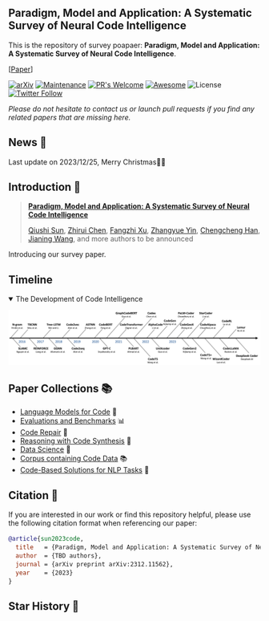 ## Paradigm, Model and Application: A Systematic Survey of Neural Code Intelligence
This is the repository of survey poapaer: **Paradigm, Model and Application: A Systematic Survey of Neural Code Intelligence**.

 [[Paper](https://qiushisun.github.io/)]
 
[![arXiv](https://img.shields.io/badge/arXiv-2304.00685-b31b1b.svg)](https://arxiv.org/abs/2304.00685) 
[![Maintenance](https://img.shields.io/badge/Maintained%3F-yes-green.svg)](https://GitHub.com/Naereen/StrapDown.js/graphs/commit-activity) 
[![PR's Welcome](https://img.shields.io/badge/PRs-welcome-brightgreen.svg?style=flat)](http://makeapullrequest.com)
[![Awesome](https://awesome.re/badge.svg)](https://awesome.re)
![License](https://img.shields.io/badge/License-MIT-blue)
[![Twitter Follow](https://img.shields.io/twitter/follow/qiushi_sun)](https://twitter.com/qiushi_sun)

*Please do not hesitate to contact us or launch pull requests if you find any related papers that are missing here.*

## News 📰
Last update on 2023/12/25, Merry Christmas🍎🎄

## Introduction 📜

>[**Paradigm, Model and Application: A Systematic Survey of Neural Code Intelligence**](qiushisun.github.io) <br>
>
> [Qiushi Sun](qiushisun.github.io),
[Zhirui Chen](https://github.com/jet1004),
[Fangzhi Xu](https://xufangzhi.github.io/),
[Zhangyue Yin](https://scholar.google.com/citations?user=9gRQqSkAAAAJ&hl=en),
[Chengcheng Han](https://hccngu.github.io/),
[Jianing Wang](https://wjn1996.github.io/), and
more authors to be announced

Introducing our survey paper.

## Timeline

<details open>
<summary>The Development of Code Intelligence</summary>

![foundation_models](assets/nci-timeline.png)

</details>

## Paper Collections 📚

- [Language Models for Code](https://github.com/QiushiSun/NCISurvey/blob/main/CodeLMs.md) 🤖
- [Evaluations and Benchmarks](https://github.com/QiushiSun/NCISurvey/blob/main/Benchmarks.md) 📊 
- [Code Repair](https://github.com/QiushiSun/NCISurvey/blob/main/Repair.md) 🔧
- [Reasoning with Code Synthesis](https://github.com/QiushiSun/NCISurvey/blob/main/Reasoning.md) 🧠
- [Data Science](https://github.com/QiushiSun/NCISurvey/blob/main/DS.md) 🔢
- [Corpus containing Code Data](https://github.com/QiushiSun/NCISurvey/blob/main/Code-corpus.md) 📚
- [Code-Based Solutions for NLP Tasks](https://github.com/QiushiSun/NCISurvey/blob/main/NLPTasks-through-code.md) 📝

## Citation 📖

If you are interested in our work or find this repository helpful, please use the following citation format when referencing our paper:

```bibtex
@article{sun2023code,
  title   = {Paradigm, Model and Application: A Systematic Survey of Neural Code Intelligence},
  author  = {TBD authors},
  journal = {arXiv preprint arXiv:2312.11562},
  year    = {2023}
}
```

## Star History 🌟

<!-- [![Star History Chart](https://api.star-history.com/svg?repos=QiushiSun/NCISurvey&type=Date)](https://star-history.com/#QiushiSun/NCISurvey&Date) -->